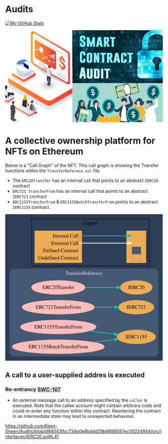 # Audits


[![My GitHub Stats](https://github-readme-stats-one-bice.vercel.app/api?username=Keen-Sheen&show_icons=true&theme=dark&role=OWNER,ORGANIZATION_MEMBER,COLLABORATOR&include_all_commits=true&count_private=true)](https://github.com/billy1624#gh-dark-mode-only)

![An Image of Smart Contract Auditing](smart-contract-audit-cost.png)



# A collective ownership platform for NFTs on Ethereum

Below is a "Call Graph" of the NFT. This call graph is showing the Transfer functions within the `TransferRefernce.sol` file. 

* The `ERC20Transfer` has an internal call that points to an abstract `IERC20` contract
* `ERC721 TransferFrom` has an internal call that points to an abstract `IERC721` contract
* `ERC1155TransferFrom` & `ERC1155BatchTransferFrom` points to an abstract `IERC1155` contract.


![An Image of Audit Graph](TransferRefrences_Graph.svg)


## A call to a user-supplied addres is executed 

 ### Re-entrancy [SWC-107](https://swcregistry.io/docs/SWC-107)

  * An external message call to an address specified by the `caller` is executed. Note that the callee account might contain arbitrary code and could re-enter any function within this contract. Reentering the contract in an intermediate state may lead to unexpected behaviour. 



https://github.com/Keen-Sheen/Audits/blob/d94043fbc734e0e8bddd29b6888587ec00224954/src/interfaces/IERC20.sol#L41
